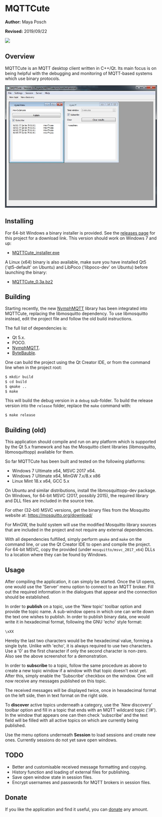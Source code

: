 # MQTTCute #

**Author:** Maya Posch

**Revised:** 2019/09/22

![](https://travis-ci.com/MayaPosch/MQTTCute.svg?branch=master)

## Overview ##

MQTTCute is an MQTT desktop client written in C++/Qt. Its main focus is on being helpful with the debugging and monitoring of MQTT-based systems which use binary protocols.

![MQTTCute screenshot](mqttcute_v02.jpg)

## Installing ##

For 64-bit Windows a binary installer is provided. See the [releases page](https://github.com/MayaPosch/MQTTCute/releases) for this project for a download link. This version should work on Windows 7 and up:

* [MQTTCute_installer.exe](https://github.com/MayaPosch/MQTTCute/releases/download/v0.3-alpha/MQTTCute_installer.exe)

A Linux (x64) binary is also available, make sure you have installed Qt5 ('qt5-default' on Ubuntu) and LibPoco ('libpoco-dev' on Ubuntu) before launching the binary:

* [MQTTCute_0.3a.bz2](https://github.com/MayaPosch/MQTTCute/releases/download/v0.3-alpha/MQTTCute_0.3a.bz2)


## Building ##

Starting recently, the new [NymphMQTT](https://github.com/MayaPosch/NymphMQTT) library has been integrated into MQTTCute, replacing the libmosquitto dependency. To use libmosquitto instead, edit the project file and follow the old build instructions.

The full list of dependencies is:

* Qt 5.x.
* POCO.
* [NymphMQTT](https://github.com/MayaPosch/NymphMQTT).
* [ByteBauble](https://github.com/MayaPosch/ByteBauble).

One can build the project using the Qt Creator IDE, or from the command line when in the project root:

	$ mkdir build
	$ cd build
	$ qmake ..
	$ make

This will build the debug version in a `debug` sub-folder. To build the release version into the `release` folder, replace the `make` command with:
	
	$ make release


## Building (old) ##

This application should compile and run on any platform which is supported by the Qt 5.x framework and has the Mosquitto client libraries (libmosquitto, libmosquittopp) available for them.

So far MQTTCute has been built and tested on the following platforms:

* Windows 7 Ultimate x64, MSVC 2017 x64.
* Windows 7 Ultimate x64, MinGW 7.x/8.x x86
* Linux Mint 18.x x64, GCC 5.x

On Ubuntu and similar distributions, install the libmosquittopp-dev package. On Windows, for 64-bit MSVC (2017, possibly 2015), the required library and DLL files are included in the source tree. 

For other (32-bit) MSVC versions, get the binary files from the Mosquitto website at: https://mosquitto.org/download/

For MinGW, the build system will use the modified Mosquitto library sources that are included in the project and not require any external dependencies.

With all dependencies fulfilled, simply perform `qmake` and `make` on the command line, or use the Qt Creator IDE to open and compile the project. For 64-bit MSVC, copy the provided (under `mosquitto/msvc_2017_x64`) DLLs to a location where they can be found by Windows.

## Usage ##

After compiling the application, it can simply be started. Once the UI opens, one would use the 'Server' menu option to connect to an MQTT broker. Fill out the required information in the dialogues that appear and the connection should be established.

In order to **publish** on a topic, use the 'New topic' toolbar option and provide the topic name. A sub-window opens in which one can write down the text one wishes to publish. In order to publish binary data, one would write it in hexadecimal format, following the GNU 'echo' style format:

`\xXX`

Hereby the last two characters would be the hexadecimal value, forming a single byte. Unlike with 'echo', it is always required to use two characters. Use a '0' as the first character if only the second character is non-zero. Also see the above screenshot for a demonstration.

In order to **subscribe** to a topic, follow the same procedure as above to create a new topic window if a window with that topic doesn't exist yet. After this, simply enable the 'Subscribe' checkbox on the window. One will now receive any messages published on this topic.

The received messages will be displayed twice, once in hexadecimal format on the left side, then in text format on the right side.

To **discover** active topics underneath a category, use the `New discovery' toolbar option and fill in a topic that ends with an MQTT wildcard topic ('/#'). In the window that appears one can then check 'subscribe' and the text field will be filled with all active topics on which are currently being published.

Use the menu options underneath **Session** to load sessions and create new ones. Currently sessions do not yet save open windows.

## TODO ##

* Better and customisable received message formatting and copying.
* History function and loading of external files for publishing.
* Save open window state in session files.
* Encrypt usernames and passwords for MQTT brokers in session files.

## Donate ##

If you like the application and find it useful, you can [donate](http://mayaposch.com/donate.php) any amount.
